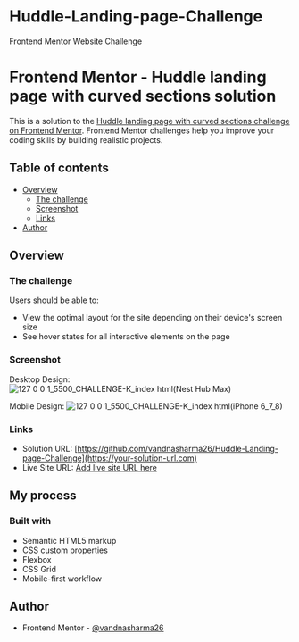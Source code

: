 # Huddle-Landing-page-Challenge
Frontend Mentor Website Challenge
# Frontend Mentor - Huddle landing page with curved sections solution

This is a solution to the [Huddle landing page with curved sections challenge on Frontend Mentor](https://www.frontendmentor.io/challenges/huddle-landing-page-with-curved-sections-5ca5ecd01e82137ec91a50f2). Frontend Mentor challenges help you improve your coding skills by building realistic projects. 

## Table of contents

- [Overview](#overview)
  - [The challenge](#the-challenge)
  - [Screenshot](#screenshot)
  - [Links](#links)
- [Author](#author)

## Overview

### The challenge

Users should be able to:

- View the optimal layout for the site depending on their device's screen size
- See hover states for all interactive elements on the page

### Screenshot

Desktop Design:
![127 0 0 1_5500_CHALLENGE-K_index html(Nest Hub Max)](https://user-images.githubusercontent.com/86317804/147563340-f0430b56-0fd7-4437-871e-3457ce05fd9f.png)

Mobile Design:
![127 0 0 1_5500_CHALLENGE-K_index html(iPhone 6_7_8)](https://user-images.githubusercontent.com/86317804/147563389-7ef2caba-dbd9-495e-83cc-752cabca4e27.png)

### Links

- Solution URL: [https://github.com/vandnasharma26/Huddle-Landing-page-Challenge](https://your-solution-url.com)
- Live Site URL: [Add live site URL here](https://your-live-site-url.com)

## My process

### Built with

- Semantic HTML5 markup
- CSS custom properties
- Flexbox
- CSS Grid
- Mobile-first workflow

## Author
- Frontend Mentor - [@vandnasharma26](https://www.frontendmentor.io/profile/vandnasharma26)

